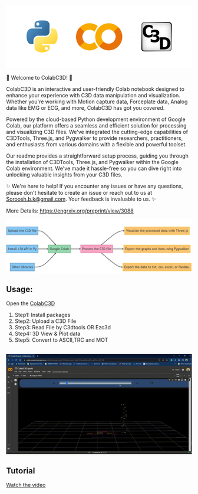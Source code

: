![alt text](https://github.com/etoshey/colabC3D/blob/37c608ba7632685113cc96d416b9182b91545228/Files/banner2.png)


🌟 Welcome to ColabC3D! 🌟

ColabC3D is an interactive and user-friendly Colab notebook designed to enhance your experience with C3D data manipulation and visualization. Whether you're working with Motion capture data, Forceplate data, Analog data like EMG or ECG, and more, ColabC3D has got you covered.

Powered by the cloud-based Python development environment of Google Colab, our platform offers a seamless and efficient solution for processing and visualizing C3D files. We've integrated the cutting-edge capabilities of C3DTools, Three.js, and Pygwalker to provide researchers, practitioners, and enthusiasts from various domains with a flexible and powerful toolset.

Our readme provides a straightforward setup process, guiding you through the installation of C3DTools, Three.js, and Pygwalker within the Google Colab environment. We've made it hassle-free so you can dive right into unlocking valuable insights from your C3D files.

✨ We're here to help! If you encounter any issues or have any questions, please don't hesitate to create an issue or reach out to us at [Soroosh.b.k@gmail.com](mailto:soroosh.b.k@gmail.com). Your feedback is invaluable to us. ✨

More Details: https://engrxiv.org/preprint/view/3088


![alt text](https://github.com/etoshey/colabC3D/blob/fad9431e715051003ddc0b9e39a9b8a330e6f527/diagram.png)


## Usage:
Open the [ColabC3D](https://colab.research.google.com/github/etoshey/colabC3D/blob/main/ColabC3D.ipynb)
1. Step1: Install packages
2. Step2: Upload a C3D File
3. Step3: Read File by C3dtools OR Ezc3d
4. Step4: 3D View & Plot data
5. Step5: Convert to ASCII,TRC and MOT
## 

![alt text](https://github.com/etoshey/colabC3D/blob/ef5b173e4da7a8ac9811a0f5567a0e557a0ab662/colabc3d.gif)


## Tutorial
[Watch the video](https://youtu.be/m5JPyGvXBdw)

